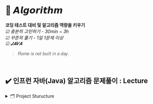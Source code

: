 # 🧠 𝘼𝙡𝙜𝙤𝙧𝙞𝙩𝙝𝙢

**코딩 테스트 대비 및 알고리즘 역량을 키우기**  
_☑︎ 충분히 고민하기 - 30min ~ 3h_  
_☑︎ 꾸준히 풀기 - 1일 1문제 이상_  
_☑︎ 𝑱𝑨𝑽𝑨_  

> 𝑅𝑜𝑚𝑒 𝑖𝑠 𝑛𝑜𝑡 𝑏𝑢𝑖𝑙𝑡 𝑖𝑛 𝑎 𝑑𝑎𝑦.

<br>

## ✔️ 인프런 자바(Java) 알고리즘 문제풀이 : Lecture

<details>
 <summary> 🗂️ Project Sturucture </summary>
        
 ```
└── Lecture/src/main/java
        ├── chapter01/HandlingString
        │    └── no01 ~ no12
        ├── chapter02/Array
        │    └── no13 ~ no24
        ├── chapter03/TwoPointers,SlidingWindow
        │    └── no25 ~ no30
        ├── chapter04/HashMap,TreeSet
        │    └── no31 ~ no35
        ├── chapter05/Stack,Queue
        │    └── no36 ~ no43
        ├── chapter06/Sorting,Searching
        │    └── no44 ~ no53
        ├── chapter07/Recursive,Tree,Graph
        │    └── no54 ~ no66
        ├── chapter08/DFS,BFS
        │    └── no67 ~ no80
        ├── chapter09/Greedy
        │    └── no81 ~ no88
        └── chapter10/Dynamic Programming
             └── no89 ~ no94
```

</details>


